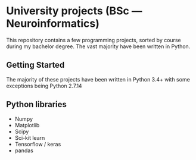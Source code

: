 # University projects (BSc — Neuroinformatics)

This repository contains a few programming projects, sorted by course during my bachelor degree. The vast majority have been written in Python.

## Getting Started

The majority of these projects have been written in Python 3.4+ with some exceptions being Python 2.7.14



## Python libraries

* Numpy
* Matplotlib
* Scipy
* Sci-kit learn
* Tensorflow / keras
* pandas

